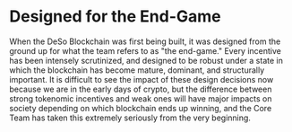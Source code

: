 # Designed for the End-Game

When the DeSo Blockchain was first being built, it was designed from the ground up for what the team refers to as "the end-game." Every incentive has been intensely scrutinized, and designed to be robust under a state in which the blockchain has become mature, dominant, and structurally important. It is difficult to see the impact of these design decisions now because we are in the early days of crypto, but the difference between strong tokenomic incentives and weak ones will have major impacts on society depending on which blockchain ends up winning, and the Core Team has taken this extremely seriously from the very beginning.
